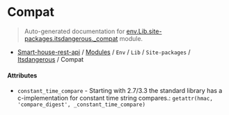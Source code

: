 # Compat

> Auto-generated documentation for [env.Lib.site-packages.itsdangerous._compat](..\..\..\..\..\env\Lib\site-packages\itsdangerous\_compat.py) module.

- [Smart-house-rest-api](..\..\..\..\README.md#description) / [Modules](..\..\..\..\MODULES.md#smart-house-rest-api-modules) / `Env` / `Lib` / `Site-packages` / [Itsdangerous](index.md#itsdangerous) / Compat

#### Attributes

- `constant_time_compare` - Starting with 2.7/3.3 the standard library has a c-implementation for
  constant time string compares.: `getattr(hmac, 'compare_digest', _constant_time_compare)`
